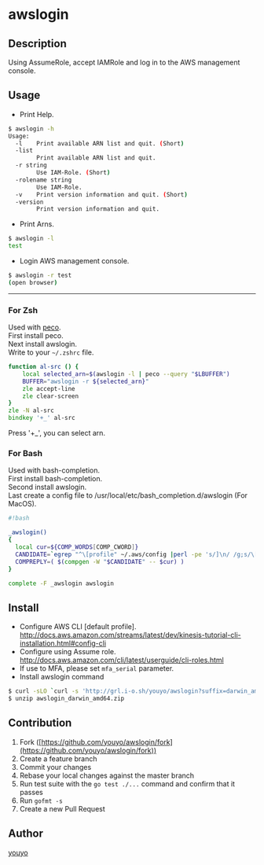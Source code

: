 # awslogin

## Description

Using AssumeRole, accept IAMRole and log in to the AWS management console.

## Usage

- Print Help.

```bash
$ awslogin -h
Usage:
  -l    Print available ARN list and quit. (Short)
  -list
    	Print available ARN list and quit.
  -r string
    	Use IAM-Role. (Short)
  -rolename string
    	Use IAM-Role.
  -v    Print version information and quit. (Short)
  -version
    	Print version information and quit.
```

- Print Arns.

```bash
$ awslogin -l
test
```

- Login AWS management console.

```bash
$ awslogin -r test
(open browser)
```

---


### For Zsh

Used with [peco](https://github.com/peco/peco).  
First install peco.  
Next install awslogin.  
Write to your `~/.zshrc` file.

```zsh
function al-src () {
    local selected_arn=$(awslogin -l | peco --query "$LBUFFER")
    BUFFER="awslogin -r ${selected_arn}"
    zle accept-line
    zle clear-screen
}
zle -N al-src
bindkey '+_' al-src
```

Press '+_', you can select arn.

### For Bash

Used with bash-completion.  
First install bash-completion.  
Second install awslogin.  
Last create a config  file to /usr/local/etc/bash_completion.d/awslogin (For MacOS).

```bash
#!bash

_awslogin()
{
  local cur=${COMP_WORDS[COMP_CWORD]}
  CANDIDATE=`egrep "^\[profile" ~/.aws/config |perl -pe 's/]\n/ /g;s/\[profile//'`
  COMPREPLY=( $(compgen -W "$CANDIDATE" -- $cur) )
}

complete -F _awslogin awslogin
```



## Install

- Configure AWS CLI [default profile]. http://docs.aws.amazon.com/streams/latest/dev/kinesis-tutorial-cli-installation.html#config-cli
- Configure using Assume role. http://docs.aws.amazon.com/cli/latest/userguide/cli-roles.html
- If use to MFA, please set `mfa_serial` parameter.
- Install awslogin command

```bash
$ curl -sLO `curl -s 'http://grl.i-o.sh/youyo/awslogin?suffix=darwin_amd64.zip'`
$ unzip awslogin_darwin_amd64.zip
```

## Contribution

1. Fork ([https://github.com/youyo/awslogin/fork](https://github.com/youyo/awslogin/fork))
1. Create a feature branch
1. Commit your changes
1. Rebase your local changes against the master branch
1. Run test suite with the `go test ./...` command and confirm that it passes
1. Run `gofmt -s`
1. Create a new Pull Request

## Author

[youyo](https://github.com/youyo)

